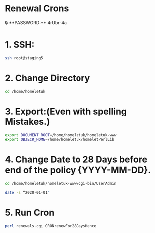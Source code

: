 # Renewal Crons

<aside>
🔒 **PASSWORD:** 4rUbr-4a

</aside>

# 1. SSH:

```bash
ssh root@staging5
```

# 2. Change Directory

```bash
cd /home/homeletuk
```

# 3. Export:(Even with spelling Mistakes.)

```bash
export DOCUMENT_ROOT=/home/homeletuk/homeletuk-www
export OBJECR_HOME=/home/homeletuk/homeletPerlLib
```

# 4. Change Date to 28 Days before end of the policy {YYYY-MM-DD}.

```bash
cd /home/homeletuk/homeletuk-www/cgi-bin/UserAdmin

date -s “2020-01-01" 
```

# 5. Run Cron

```bash
perl renewals.cgi CRONrenewFor28DaysHence
```